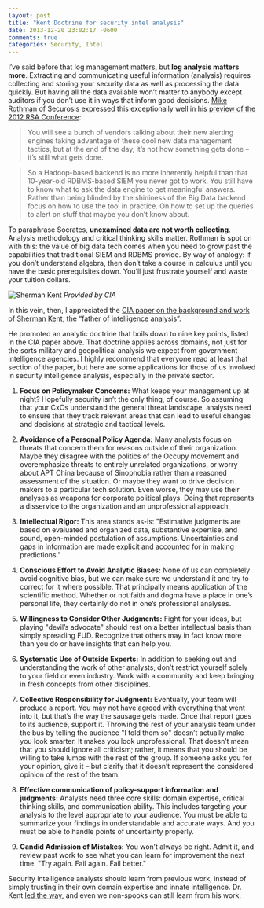 ```yaml
---
layout: post
title: "Kent Doctrine for security intel analysis"
date: 2013-12-20 23:02:17 -0600
comments: true
categories: Security, Intel
---
```


I’ve said before that log management matters, but **log analysis matters more**. Extracting and communicating useful information (analysis) requires collecting and storing your security data as well as processing the data quickly. But having all the data available won’t matter to anybody except auditors if you don’t use it in ways that inform good decisions. [Mike Rothman](https://twitter.com/securityincite) of Securosis expressed this exceptionally well in his [preview of the 2012 RSA Conference](https://securosis.com/blog/rsa-conference-2012-guide-key-themes):

>You will see a bunch of vendors talking about their new alerting engines taking advantage of these cool new data management tactics, but at the end of the day, it’s not how something gets done – it’s still what gets done.

>So a Hadoop-based backend is no more inherently helpful than that 10-year-old RDBMS-based SIEM you never got to work. You still have to know what to ask the data engine to get meaningful answers. Rather than being blinded by the shininess of the Big Data backend focus on how to use the tool in practice. On how to set up the queries to alert on stuff that maybe you don’t know about.

To paraphrase Socrates, **unexamined data are not worth collecting**. Analysis methodology and critical thinking skills matter. Rothman is spot on with this: the value of big data tech comes when you need to grow past the capabilities that traditional SIEM and RDBMS provide. By way of analogy: if you don’t understand algebra, then don’t take a course in calculus until you have the basic prerequisites down. You’ll just frustrate yourself and waste your tuition dollars.

![Sherman Kent](https://www.cia.gov/news-information/featured-story-archive/2010-featured-story-archive/Kent_Sherman_t.jpg/image.jpg)
*Provided by CIA*

In this vein, then, I appreciated the [CIA paper on the background and work](https://www.cia.gov/library/kent-center-occasional-papers/vol1no5.htm) of [Sherman Kent](http://en.wikipedia.org/wiki/Sherman_Kent), the “father of intelligence analysis”.

He promoted an analytic doctrine that boils down to nine key points, listed in the CIA paper above. That doctrine applies across domains, not just for the sorts military and geopolitical analysis we expect from government intelligence agencies. I highly recommend that everyone read at least that section of the paper, but here are some applications for those of us involved in security intelligence analysis, especially in the private sector.

1. **Focus on Policymaker Concerns:** What keeps your management up at night? Hopefully security isn’t the only thing, of course. So assuming that your CxOs understand the general threat landscape, analysts need to ensure that they track relevant areas that can lead to useful changes and decisions at strategic and tactical levels.

1. **Avoidance of a Personal Policy Agenda:** Many analysts focus on threats that concern them for reasons outside of their organization. Maybe they disagree with the politics of the Occupy movement and overemphasize threats to entirely unrelated organizations, or worry about APT China because of Sinophobia rather than a reasoned assessment of the situation. Or maybe they want to drive decision makers to a particular tech solution. Even worse, they may use their analyses as weapons for corporate political plays. Doing that represents a disservice to the organization and an unprofessional approach.

1. **Intellectual Rigor:** This area stands as-is: "Estimative judgments are based on evaluated and organized data, substantive expertise, and sound, open-minded postulation of assumptions. Uncertainties and gaps in in­formation are made explicit and accounted for in making predictions."

1. **Conscious Effort to Avoid Analytic Biases:** None of us can completely avoid cognitive bias, but we can make sure we understand it and try to correct for it where possible. That principally means application of the scientific method. Whether or not faith and dogma have a place in one’s personal life, they certainly do not in one’s professional analyses.

1. **Willingness to Consider Other Judgments:** Fight for your ideas, but playing "devil’s advocate" should rest on a better intellectual basis than simply spreading FUD. Recognize that others may in fact know more than you do or have insights that can help you.

1. **Systematic Use of Outside Experts:** In addition to seeking out and understanding the work of other analysts, don’t restrict yourself solely to your field or even industry. Work with a community and keep bringing in fresh concepts from other disciplines.

1. **Collective Responsibility for Judgment:** Eventually, your team will produce a report. You may not have agreed with everything that went into it, but that’s the way the sausage gets made. Once that report goes to its audience, support it. Throwing the rest of your analysis team under the bus by telling the audience "I told them so" doesn’t actually make you look smarter. It makes you look unprofessional. That doesn’t mean that you should ignore all criticism; rather, it means that you should be willing to take lumps with the rest of the group. If someone asks you for your opinion, give it – but clarify that it doesn’t represent the considered opinion of the rest of the team.

1. **Effective communication of policy-support information and judgments:** Analysts need three core skills: domain expertise, critical thinking skills, and communication ability. This includes targeting your analysis to the level appropriate to your audience. You must be able to summarize your findings in understandable and accurate ways. And you must be able to handle points of uncertainty properly.

1. **Candid Admission of Mistakes:** You won’t always be right. Admit it, and review past work to see what you can learn for improvement the next time. "Try again. Fail again. Fail better."

Security intelligence analysts should learn from previous work, instead of simply trusting in their own domain expertise and innate intelligence. Dr. Kent [led the way](http://www.au.af.mil/au/awc/awcgate/cia/strategic_warning_kent.htm), and even we non-spooks can still learn from his work.
